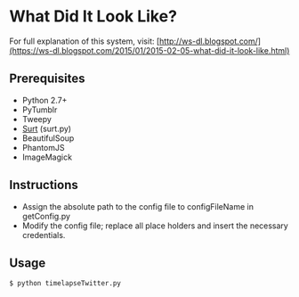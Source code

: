 # What Did It Look Like?

For full explanation of this system, visit:
[http://ws-dl.blogspot.com/](https://ws-dl.blogspot.com/2015/01/2015-02-05-what-did-it-look-like.html)

## Prerequisites

* Python 2.7+
* PyTumblr
* Tweepy
* [Surt](https://github.com/rajbot/surt/tree/master/surt) (surt.py)
* BeautifulSoup
* PhantomJS
* ImageMagick

## Instructions

* Assign the absolute path to the config file to configFileName in getConfig.py
* Modify the config file; replace all place holders and insert the necessary credentials.

## Usage

```
$ python timelapseTwitter.py
```
